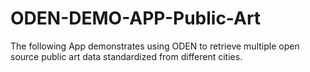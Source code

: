 # ODEN-DEMO-APP-Public-Art
The following App demonstrates using ODEN to retrieve multiple open source public art data standardized from different cities. 
